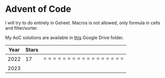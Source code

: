 # Advent of Code

I will try to do entirely in Gsheet. Macros is not allowed, only formula in cells and filter/sorter.


My AoC solutions are available in [this](https://drive.google.com/drive/folders/1yzT71M4KlefFeoM2FBW96KCFNZM5IlY3?usp=sharing) Google Drive folder.


| Year | Stars |     |
| ---- | ----- | --- |
| 2022 |   17  | :star: :star: :star: :star: :star: :star: :star: :star: :star: :star: :star: :star: :star: :star: :star: :star: :star: |
| 2023 |       |     |